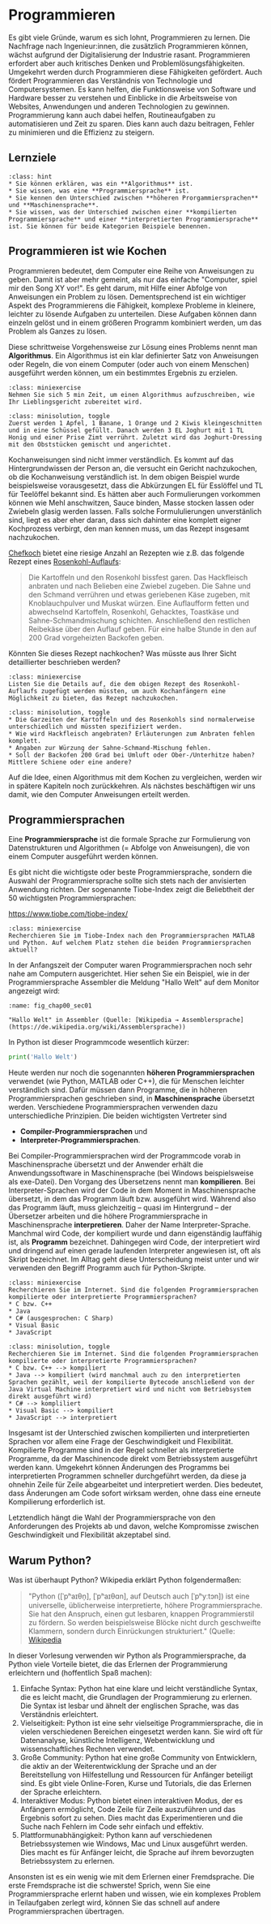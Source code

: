 # Programmieren

Es gibt viele Gründe, warum es sich lohnt, Programmieren zu lernen. Die
Nachfrage nach Ingenieur:innen, die zusätzlich Programmieren können, wächst
aufgrund der Digitalisierung der Industrie rasant. Programmieren erfordert aber
auch kritisches Denken und Problemlösungsfähigkeiten. Umgekehrt werden durch
Programmieren diese Fähigkeiten gefördert. Auch fördert Programmieren das
Verständnis von Technologie und Computersystemen. Es kann helfen, die
Funktionsweise von Software und Hardware besser zu verstehen und Einblicke in
die Arbeitsweise von Websites, Anwendungen und anderen Technologien zu gewinnen.
Programmierung kann auch dabei helfen, Routineaufgaben zu automatisieren und
Zeit zu sparen. Dies kann auch dazu beitragen, Fehler zu minimieren und die
Effizienz zu steigern.

## Lernziele

```{admonition} Lernziele
:class: hint
* Sie können erklären, was ein **Algorithmus** ist.
* Sie wissen, was eine **Programmiersprache** ist.
* Sie kennen den Unterschied zwischen **höheren Prorgammiersprachen** und **Maschinensprache**.
* Sie wissen, was der Unterschied zwischen einer **kompilierten Programmiersprache** und einer **interpretierten Programmiersprache** ist. Sie können für beide Kategorien Beispiele benennen.
```

## Programmieren ist wie Kochen

Programmieren bedeutet, dem Computer eine Reihe von Anweisungen zu geben. Damit
ist aber mehr gemeint, als nur das einfache "Computer, spiel mir den Song XY
vor!". Es geht darum, mit Hilfe einer Abfolge von Anweisungen ein Problem zu
lösen. Dementsprechend ist ein wichtiger Aspekt des Programmierens die
Fähigkeit, komplexe Probleme in kleinere, leichter zu lösende Aufgaben zu
unterteilen. Diese Aufgaben können dann einzeln gelöst und in einem größeren
Programm kombiniert werden, um das Problem als Ganzes zu lösen. 

Diese schrittweise Vorgehensweise zur Lösung eines Problems nennt man
**Algorithmus**. Ein Algorithmus ist ein klar definierter Satz von Anweisungen
oder Regeln, die von einem Computer (oder auch von einem Menschen) ausgeführt
werden können, um ein bestimmtes Ergebnis zu erzielen.

```{admonition} Mini-Übung
:class: miniexercise
Nehmen Sie sich 5 min Zeit, um einen Algorithmus aufzuschreiben, wie Ihr Lieblingsgericht zubereitet wird.
```

```{admonition} Lösung
:class: minisolution, toggle
Zuerst werden 1 Apfel, 1 Banane, 1 Orange und 2 Kiwis kleingeschnitten und in eine Schüssel gefüllt. Danach werden 3 EL Joghurt mit 1 TL Honig und einer Prise Zimt verrührt. Zuletzt wird das Joghurt-Dressing mit den Obststücken gemischt und angerichtet.
```

Kochanweisungen sind nicht immer verständlich. Es kommt auf das
Hintergrundwissen der Person an, die versucht ein Gericht nachzukochen, ob die
Kochanweisung verständlich ist. In dem obigen Beispiel wurde beispielsweise
vorausgesetzt, dass die Abkürzungen EL für Esslöffel und TL für Teelöffel
bekannt sind. Es hätten aber auch Formulierungen vorkommen können wie Mehl
anschwitzen, Sauce binden, Masse stocken lassen oder Zwiebeln glasig werden
lassen. Falls solche Formululierungen unverstänlich sind, liegt es aber eher
daran, dass sich dahinter eine komplett eigner Kochprozess verbirgt, den man
kennen muss, um das Rezept insgesamt nachzukochen.

[Chefkoch](https://www.chefkoch.de/) bietet eine riesige Anzahl an Rezepten wie
z.B. das folgende Rezept eines
[Rosenkohl-Auflaufs](https://www.chefkoch.de/rezepte/1717121280428611/Rosenkohlauflauf.html):

>   Die Kartoffeln und den Rosenkohl bissfest garen. Das Hackfleisch anbraten
und nach Belieben eine Zwiebel zugeben. Die Sahne und den Schmand verrühren und
etwas geriebenen Käse zugeben, mit Knoblauchpulver und Muskat würzen. Eine
Auflaufform fetten und abwechselnd Kartoffeln, Rosenkohl, Gehacktes, Toastkäse
und Sahne-Schmandmischung schichten. Anschließend den restlichen Reibekäse über
den Auflauf geben. Für eine halbe Stunde in den auf 200 Grad vorgeheizten
Backofen geben.

Könnten Sie dieses Rezept nachkochen? Was müsste aus Ihrer Sicht detaillierter
beschrieben werden?

```{admonition} Mini-Übung
:class: miniexercise
Listen Sie die Details auf, die dem obigen Rezept des Rosenkohl-Auflaufs zugefügt werden müssten, um auch Kochanfängern eine Möglichkeit zu bieten, das Rezept nachzukochen.
```

```{admonition} Lösung
:class: minisolution, toggle
* Die Garzeiten der Kartoffeln und des Rosenkohls sind normalerweise unterschiedlich und müssten spezifiziert werden. 
* Wie wird Hackfleisch angebraten? Erläuterungen zum Anbraten fehlen komplett.
* Angaben zur Würzung der Sahne-Schmand-Mischung fehlen.
* Soll der Backofen 200 Grad bei Umluft oder Ober-/Unterhitze haben? Mittlere Schiene oder eine andere?
```

Auf die Idee, einen Algorithmus mit dem Kochen zu vergleichen, werden wir in
spätere Kapiteln noch zurückkehren. Als nächstes beschäftigen wir uns damit, wie
den Computer Anweisungen erteilt werden.

## Programmiersprachen 

Eine **Programmiersprache** ist die formale Sprache zur Formulierung von
Datenstrukturen und Algorithmen (= Abfolge von Anweisungen), die von einem
Computer ausgeführt werden können. 

Es gibt nicht die wichtigste oder beste Programmiersprache, sondern die Auswahl
der Programmiersprache sollte sich stets nach der anvisierten Anwendung richten.
Der sogenannte Tiobe-Index zeigt die Beliebtheit der 50 wichtigsten
Programmiersprachen: 

https://www.tiobe.com/tiobe-index/ 

```{admonition} Mini-Übung
:class: miniexercise
Recherchieren Sie im Tiobe-Index nach den Programmiersprachen MATLAB und Python. Auf welchem Platz stehen die beiden Programmiersprachen aktuell?
```

In der Anfangszeit der Computer waren Programmiersprachen noch sehr nahe am
Computern ausgerichtet. Hier sehen Sie ein Beispiel, wie in der
Programmiersprache Assembler die Meldung "Hallo Welt" auf dem Monitor angezeigt
wird:

```{figure} pics/fig_chap00_sec01_assembler.png
:name: fig_chap00_sec01

"Hallo Welt" in Assembler (Quelle: [Wikipedia → Assemblersprache](https://de.wikipedia.org/wiki/Assemblersprache))
```

In Python ist dieser Programmcode wesentlich kürzer:

```python
print('Hallo Welt')
```

Heute werden nur noch die sogenannten **höheren Programmiersprachen** verwendet
(wie Python, MATLAB oder C++), die für Menschen leichter verständlich sind.
Dafür müssen dann Programme, die in höheren Programmiersprachen geschrieben
sind, in **Maschinensprache** übersetzt werden. Verschiedene Programmiersprachen
verwenden dazu unterschiedliche Prinzipien. Die beiden wichtigsten Vertreter
sind 

* **Compiler-Programmiersprachen** und
* **Interpreter-Programmiersprachen**. 

Bei Compiler-Programmiersprachen wird der Programmcode vorab in Maschinensprache
übersetzt und der Anwender erhält die Anwendungssoftware in Maschinensprache
(bei Windows beispielsweise als exe-Datei). Den Vorgang des Übersetzens nennt
man **kompilieren**. Bei Interpreter-Sprachen wird der Code in dem Moment in
Maschinensprache übersetzt, in dem das Programm läuft bzw. ausgeführt wird.
Während also das Programm läuft, muss gleichzeitig – quasi im Hintergrund – der
Übersetzer arbeiten und die höhere Programmiersprache in Maschinensprache
**interpretieren**. Daher der Name Interpreter-Sprache. Manchmal wird Code, der
kompiliert wurde und dann eigenständig lauffähig ist, als **Programm**
bezeichnet. Dahingegen wird Code, der interpretiert wird und dringend auf einen
gerade laufenden Interpreter angewiesen ist, oft als Skript bezeichnet. Im
Alltag geht diese Unterscheidung meist unter und wir verwenden den Begriff
Programm auch für Python-Skripte.

```{admonition} Mini-Übung
:class: miniexercise
Recherchieren Sie im Internet. Sind die folgenden Programmiersprachen kompilierte oder interpretierte Programmiersprachen?
* C bzw. C++
* Java
* C# (ausgesprochen: C Sharp)
* Visual Basic
* JavaScript
```

```{admonition} Lösung
:class: minisolution, toggle
Recherchieren Sie im Internet. Sind die folgenden Programmiersprachen kompilierte oder interpretierte Programmiersprachen?
* C bzw. C++ --> kompiliert
* Java --> kompiliert (wird manchmal auch zu den interpretierten Sprachen gezählt, weil der kompilierte Bytecode anschließend von der Java Virtual Machine interpretiert wird und nicht vom Betriebsystem direkt ausgeführt wird)
* C# --> kompliliert
* Visual Basic --> kompiliert
* JavaScript --> interpretiert
```

Insgesamt ist der Unterschied zwischen kompilierten und interpretierten Sprachen
vor allem eine Frage der Geschwindigkeit und Flexibilität. Kompilierte Programme
sind in der Regel schneller als interpretierte Programme, da der Maschinencode
direkt vom Betriebssystem ausgeführt werden kann. Umgekehrt können Änderungen
des Programms bei interpretierten Programmen schneller durchgeführt werden, da
diese ja ohnehin Zeile für Zeile abgearbeitet und interpretiert werden. Dies
bedeutet, dass Änderungen am Code sofort wirksam werden, ohne dass eine erneute
Kompilierung erforderlich ist.

Letztendlich hängt die Wahl der Programmiersprache von den Anforderungen des
Projekts ab und davon, welche Kompromisse zwischen Geschwindigkeit und
Flexibilität akzeptabel sind. 

## Warum Python?

Was ist überhaupt Python? Wikipedia erklärt Python folgendermaßen: 

> "Python ([ˈpʰaɪθn̩], [ˈpʰaɪθɑn], auf Deutsch auch [ˈpʰyːtɔn]) ist eine
  universelle, üblicherweise interpretierte, höhere Programmiersprache. Sie hat
  den Anspruch, einen gut lesbaren, knappen Programmierstil zu fördern. So
  werden beispielsweise Blöcke nicht durch geschweifte Klammern, sondern durch
  Einrückungen strukturiert." 
  (Quelle: [Wikipedia](https://de.wikipedia.org/wiki/Python_(Programmiersprache))

In dieser Vorlesung verwenden wir Python als Programmiersprache, da Python viele
Vorteile bietet, die das Erlernen der Programmierung erleichtern und
(hoffentlich Spaß machen):

1. Einfache Syntax: Python hat eine klare und leicht verständliche Syntax, die
   es leicht macht, die Grundlagen der Programmierung zu erlernen. Die Syntax
   ist lesbar und ähnelt der englischen Sprache, was das Verständnis
   erleichtert.
2. Vielseitigkeit: Python ist eine sehr vielseitige Programmiersprache, die in
   vielen verschiedenen Bereichen eingesetzt werden kann. Sie wird oft für
   Datenanalyse, künstliche Intelligenz, Webentwicklung und wissenschaftliches
   Rechnen verwendet.
3. Große Community: Python hat eine große Community von Entwicklern, die aktiv
   an der Weiterentwicklung der Sprache und an der Bereitstellung von
   Hilfestellung und Ressourcen für Anfänger beteiligt sind. Es gibt viele
   Online-Foren, Kurse und Tutorials, die das Erlernen der Sprache erleichtern.
4. Interaktiver Modus: Python bietet einen interaktiven Modus, der es Anfängern
   ermöglicht, Code Zeile für Zeile auszuführen und das Ergebnis sofort zu
   sehen. Dies macht das Experimentieren und die Suche nach Fehlern im Code sehr
   einfach und effektiv.
5. Plattformunabhängigkeit: Python kann auf verschiedenen Betriebssystemen wie
   Windows, Mac und Linux ausgeführt werden. Dies macht es für Anfänger leicht,
   die Sprache auf ihrem bevorzugten Betriebssystem zu erlernen.
   
Ansonsten ist es ein wenig wie mit dem Erlernen einer Fremdsprache. Die erste
Fremdsprache ist die schwerste! Sprich, wenn Sie eine Programmiersprache erlernt
haben und wissen, wie ein komplexes Problem in Teilaufgaben zerlegt wird, können
Sie das schnell auf andere Programmiersprachen übertragen.




